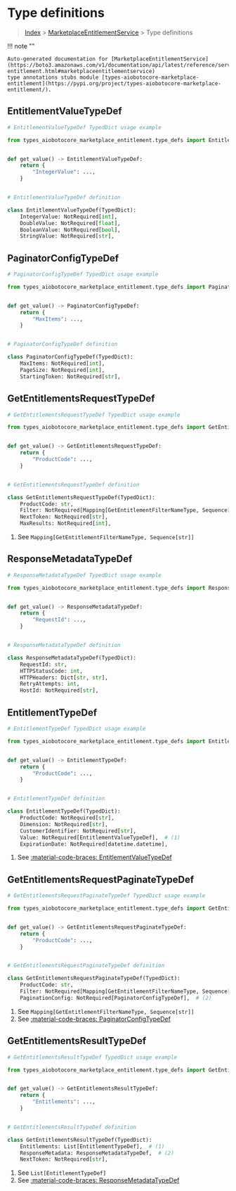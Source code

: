 # Type definitions

> [Index](../README.md) > [MarketplaceEntitlementService](./README.md) > Type definitions

!!! note ""

    Auto-generated documentation for [MarketplaceEntitlementService](https://boto3.amazonaws.com/v1/documentation/api/latest/reference/services/marketplace-entitlement.html#marketplaceentitlementservice)
    type annotations stubs module [types-aiobotocore-marketplace-entitlement](https://pypi.org/project/types-aiobotocore-marketplace-entitlement/).



## EntitlementValueTypeDef

```python
# EntitlementValueTypeDef TypedDict usage example

from types_aiobotocore_marketplace_entitlement.type_defs import EntitlementValueTypeDef


def get_value() -> EntitlementValueTypeDef:
    return {
        "IntegerValue": ...,
    }


# EntitlementValueTypeDef definition

class EntitlementValueTypeDef(TypedDict):
    IntegerValue: NotRequired[int],
    DoubleValue: NotRequired[float],
    BooleanValue: NotRequired[bool],
    StringValue: NotRequired[str],
```


## PaginatorConfigTypeDef

```python
# PaginatorConfigTypeDef TypedDict usage example

from types_aiobotocore_marketplace_entitlement.type_defs import PaginatorConfigTypeDef


def get_value() -> PaginatorConfigTypeDef:
    return {
        "MaxItems": ...,
    }


# PaginatorConfigTypeDef definition

class PaginatorConfigTypeDef(TypedDict):
    MaxItems: NotRequired[int],
    PageSize: NotRequired[int],
    StartingToken: NotRequired[str],
```


## GetEntitlementsRequestTypeDef

```python
# GetEntitlementsRequestTypeDef TypedDict usage example

from types_aiobotocore_marketplace_entitlement.type_defs import GetEntitlementsRequestTypeDef


def get_value() -> GetEntitlementsRequestTypeDef:
    return {
        "ProductCode": ...,
    }


# GetEntitlementsRequestTypeDef definition

class GetEntitlementsRequestTypeDef(TypedDict):
    ProductCode: str,
    Filter: NotRequired[Mapping[GetEntitlementFilterNameType, Sequence[str]]],  # (1)
    NextToken: NotRequired[str],
    MaxResults: NotRequired[int],
```

1. See `Mapping[GetEntitlementFilterNameType, Sequence[str]]`

## ResponseMetadataTypeDef

```python
# ResponseMetadataTypeDef TypedDict usage example

from types_aiobotocore_marketplace_entitlement.type_defs import ResponseMetadataTypeDef


def get_value() -> ResponseMetadataTypeDef:
    return {
        "RequestId": ...,
    }


# ResponseMetadataTypeDef definition

class ResponseMetadataTypeDef(TypedDict):
    RequestId: str,
    HTTPStatusCode: int,
    HTTPHeaders: Dict[str, str],
    RetryAttempts: int,
    HostId: NotRequired[str],
```


## EntitlementTypeDef

```python
# EntitlementTypeDef TypedDict usage example

from types_aiobotocore_marketplace_entitlement.type_defs import EntitlementTypeDef


def get_value() -> EntitlementTypeDef:
    return {
        "ProductCode": ...,
    }


# EntitlementTypeDef definition

class EntitlementTypeDef(TypedDict):
    ProductCode: NotRequired[str],
    Dimension: NotRequired[str],
    CustomerIdentifier: NotRequired[str],
    Value: NotRequired[EntitlementValueTypeDef],  # (1)
    ExpirationDate: NotRequired[datetime.datetime],
```

1. See [:material-code-braces: EntitlementValueTypeDef](./type_defs.md#entitlementvaluetypedef)

## GetEntitlementsRequestPaginateTypeDef

```python
# GetEntitlementsRequestPaginateTypeDef TypedDict usage example

from types_aiobotocore_marketplace_entitlement.type_defs import GetEntitlementsRequestPaginateTypeDef


def get_value() -> GetEntitlementsRequestPaginateTypeDef:
    return {
        "ProductCode": ...,
    }


# GetEntitlementsRequestPaginateTypeDef definition

class GetEntitlementsRequestPaginateTypeDef(TypedDict):
    ProductCode: str,
    Filter: NotRequired[Mapping[GetEntitlementFilterNameType, Sequence[str]]],  # (1)
    PaginationConfig: NotRequired[PaginatorConfigTypeDef],  # (2)
```

1. See `Mapping[GetEntitlementFilterNameType, Sequence[str]]`
2. See [:material-code-braces: PaginatorConfigTypeDef](./type_defs.md#paginatorconfigtypedef)

## GetEntitlementsResultTypeDef

```python
# GetEntitlementsResultTypeDef TypedDict usage example

from types_aiobotocore_marketplace_entitlement.type_defs import GetEntitlementsResultTypeDef


def get_value() -> GetEntitlementsResultTypeDef:
    return {
        "Entitlements": ...,
    }


# GetEntitlementsResultTypeDef definition

class GetEntitlementsResultTypeDef(TypedDict):
    Entitlements: List[EntitlementTypeDef],  # (1)
    ResponseMetadata: ResponseMetadataTypeDef,  # (2)
    NextToken: NotRequired[str],
```

1. See `List[EntitlementTypeDef]`
2. See [:material-code-braces: ResponseMetadataTypeDef](./type_defs.md#responsemetadatatypedef)

